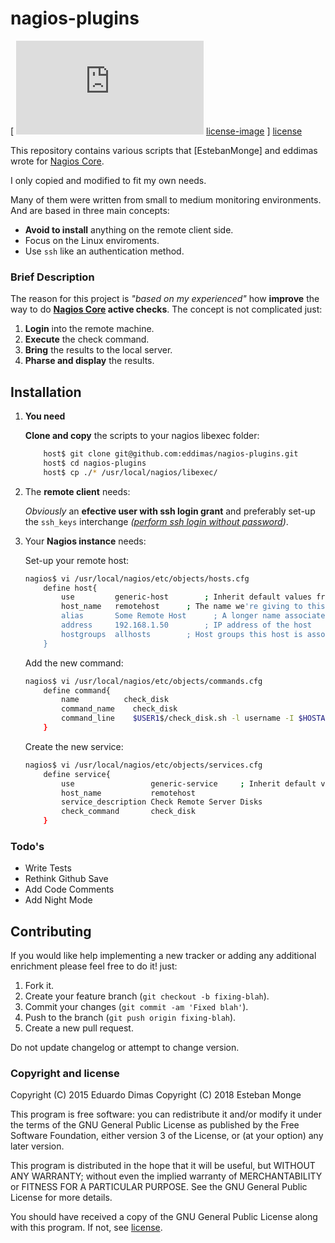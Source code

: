 # nagios-plugins
[ ![License] [license-image] ] [license]

This repository contains various scripts that [EstebanMonge] and eddimas wrote for [Nagios Core].

I only copied and modified to fit my own needs.

Many of them were written from small to medium monitoring environments. And are based in three main concepts:

* **Avoid to install** anything on the remote client side.
* Focus on the Linux enviroments.
* Use `ssh` like an authentication method.

### Brief Description

The reason for this project is *"based on my experienced"* how **improve** the way to do **[Nagios Core] active checks**. The concept is not complicated just:

1. **Login** into the remote machine.
2. **Execute** the check command.
3. **Bring** the results to the local server.
4. **Pharse and display** the results.

## Installation

1. **You need**
	
	**Clone and copy** the scripts to your nagios libexec folder:
	```bash
		host$ git clone git@github.com:eddimas/nagios-plugins.git
		host$ cd nagios-plugins
		host$ cp ./* /usr/local/nagios/libexec/
	```

2. The **remote client** needs:

	*Obviously* an **efective user with ssh login grant** and preferably set-up the `ssh_keys` interchange *([perform ssh login without password])*. 

3. Your **Nagios instance** needs:

	 Set-up your remote host:
	```bash
	nagios$ vi /usr/local/nagios/etc/objects/hosts.cfg
    	define host{
    	    use         generic-host	 	; Inherit default values from a template
		    host_name   remotehost      ; The name we're giving to this host
		    alias		Some Remote Host	  ; A longer name associated with the host
		    address     192.168.1.50		; IP address of the host
		    hostgroups  allhosts        ; Host groups this host is associated with
		}
	```

	Add the new command:
	``` bash
	nagios$ vi /usr/local/nagios/etc/objects/commands.cfg
    	define command{
    	    name	      check_disk
    	    command_name	check_disk
    	    command_line	$USER1$/check_disk.sh -l username -I $HOSTADDRESS$ -w $ARG1$ -c $ARG2$
    	}
	```

	Create the new service:
	``` bash
	nagios$ vi /usr/local/nagios/etc/objects/services.cfg
    	define service{
    	    use                 generic-service		; Inherit default values from a template
    	    host_name           remotehost
    	    service_description Check Remote Server Disks
    	    check_command       check_disk
    	}
	```

### Todo's

 - Write Tests
 - Rethink Github Save
 - Add Code Comments
 - Add Night Mode

## Contributing

If you would like help implementing a new tracker or adding any additional enrichment please feel free to do it! just:

1. Fork it.
2. Create your feature branch (`git checkout -b fixing-blah`).
3. Commit your changes (`git commit -am 'Fixed blah'`).
5. Push to the branch (`git push origin fixing-blah`).
6. Create a new pull request.

Do not update changelog or attempt to change version.

### Copyright and license

Copyright (C) 2015  Eduardo Dimas
Copyright (C) 2018  Esteban Monge

This program is free software: you can redistribute it and/or modify it under the terms of the GNU General Public License as published by the Free Software Foundation, either version 3 of the License, or (at your option) any later version.

This program is distributed in the hope that it will be useful, but WITHOUT ANY WARRANTY; without even the implied warranty of MERCHANTABILITY or FITNESS FOR A PARTICULAR PURPOSE.  See the GNU General Public License for more details.

You should have received a copy of the GNU General Public License along with this program.  If not, see [license].

[license-image]: https://img.shields.io/badge/license-GNU--3-blue.svg?style=flat
[license]: https://www.gnu.org/licenses/gpl.html
[Nagios]:https://github.com/NagiosEnterprises/nagioscore
[Nagios Core]:https://github.com/NagiosEnterprises/nagioscore
[perform ssh login without password]: http://www.thegeekstuff.com/2008/11/3-steps-to-perform-ssh-login-without-password-using-ssh-keygen-ssh-copy-id/
